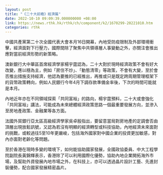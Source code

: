 ```yaml
---
layout: post
title: "《二十大前瞻》經濟篇"
date: 2022-10-10 09:09:39.000000000 +08:00
link: https://news.rthk.hk/rthk/ch/component/k2/1670299-20221010.htm
categories: rthk
---
```


中國共產黨第二十次全國代表大會本月16日開幕，內地受防疫限制及外部環境衝擊，經濟面對下行壓力，國際間除了聚焦中共領導層人事變動之外，亦關注會推出應對當前經濟形勢的新策略。

澳新銀行大中華區首席經濟學家楊宇霆認為，二十大對於現時經濟政策不會有好大改變，應以穩為主，例如「房住不炒」、「動態清零」等政策，不會有大變，至於會否推出措施支持經濟，他認為要推的已經推出，再推或只是既定跨周期管理框架下的貨幣政策轉向，例如人民銀行今年4月下調存款準備金率後，下次的時間可能就是本月。

內地近年亦在不同領域探索「共同富裕」的路向，楊宇霆預料，二十大或會強化「共同富裕」講法，可能成為未來總體經濟政策思路一個最重要發展方向，並滲入至房地產政策、金融業等各方面。

法國外貿銀行亞太區高級經濟學家吳卓殷指出，要留意當局對房地產的定調會否由頂層出現放鬆訊號，又認為若沒有明顯的經濟轉型或科技協助，內地經濟未來面對的挑戰，或較過往5至10年更嚴峻，包括海外國家對中國企業的投資更加敏感，對內亦面對老齡化等問題。

至於香港在現時多變的環境下，如何能協助國家發展，全國政協委員、中大工程學院副院長黃錦輝表示，香港除了可以利用國際化優勢，協助內地企業開拓海外市場，及幫助外資發展內地市場之外，在科技上，亦可以透過晶片設計工藝、先進封裝優勢，配合國家發展精密晶片。
